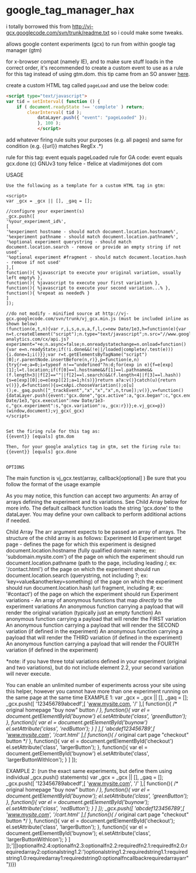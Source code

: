 google_tag_manager_hax
======================
i totally borrowed this from http://vj-gcx.googlecode.com/svn/trunk/readme.txt so i could make some tweaks.  

allows google content experiments (gcx) to run from within google tag manager (gtm)

for x-browser compat (namely IE), and to make sure stuff loads in the correct order, it's recommended to create a custom event to use as a rule for this tag instead of using gtm.dom. this tip came from an SO answer [here](http://stackoverflow.com/a/21576831).  

create a custom HTML tag called `pageLoad` and use the below code:  

````html
<script type="text/javascript">
var tid = setInterval( function () {
    if ( document.readyState !== 'complete' ) return;
	    clearInterval( tid );
		    dataLayer.push({ "event": "pageLoaded" });
			}, 100 );
			</script>
````

add whatever firing rule suits your purposes (e.g. all pages) and same for condition (e.g. {{url}} matches RegEx .*)

rule for this tag: event equals pageLoaded
rule for GA code: event equals gcx.done
(c) GNUv3 tony felice - tfelice at vladimirjones dot com

USAGE
~~~~~~~~~~~~~~~~~~~~~~~~~~~~~~~~~~~~~~~~~~~~~~~~~~~~~~~~~~~~
Use the following as a template for a custom HTML tag in gtm:

<script>
var _gcx = _gcx || [], _gaq = [];

//configure your experiment(s)
_gcx.push([
'%your_experiment_id%',
[
'%experiment hostname - should match document.location.hostname%',
'%experiment pathname - should match document.location.pathname%',
'%optional experiment querystring - should match document.location.search - remove or provide an empty string if not used',
'%optional experiment #fragment - should match document.location.hash - remove if not used'
],[
function(){ %javascript to execute your original variation, usually left empty% },
function(){ %javascript to execute your first variation% },
function(){ %javascript to execute your second variation...% },
function(){ %repeat as needed% }
]
]);

//do not modify - minified source at http://vj-gcx.googlecode.com/svn/trunk/vj_gcx.min.js (must be included inline as shown below)
(function(e,t,n){var r,i,s,o,u,a,f,l,c=new Date/1e3,h=function(e){var n=t.createElement("script");n.type="text/javascript";n.src="//www.google-analytics.com/cx/api.js?experiment="+e;n.async=false;n.onreadystatechange=n.onload=function(){var e=n.readyState;if(!i.done&&(!e||/loaded|complete/.test(e))){i.done=1;i()}};var r=t.getElementsByTagName("script")[0];r.parentNode.insertBefore(n,r)},p=function(e,n){try{r=e;a=0;i=typeof n!=="undefined"?n:d;for(exp in e){f=e[exp][1];l=t.location;if(f[0]==l.hostname&&f[1]==l.pathname&&(f.length<3||f[2]==""||f[2]==l.search)&&(f.length<4||f[3]==l.hash)){s=e[exp][0];o=e[exp][2];a=1;h(s)}}return a?a:v()}catch(u){return v()}},d=function(){u=cxApi.chooseVariation();o[u]();e._gaq.push(["_trackEvent","x","x","x",n,true]);v()},v=function(){dataLayer.push({event:"gcx.done","gcx.active":a,"gcx.began":c,"gcx.ended":new Date/1e3,"gcx.execution":new Date/1e3-c,"gcx.experiment":s,"gcx.variation":u,_gcx:r})};e.vj_gcx=p})(window,document);vj_gcx(_gcx)
</script>


Set the firing rule for this tag as:
{{event}} [equals] gtm.dom

Then, for your google analytics tag in gtm, set the firing rule to:
{{event}} [equals] gcx.done


OPTIONS
~~~~~~~~~~~~~~~~~~~~~~~~~~~~~~~~~~~~~~~~~~~~~~~~~~~~~~~~~~~~
The main function is vj_gcx.test(array, callback[optional] )
Be sure that you follow the format of the usage example

As you may notice, this function can accept two arguments:
An array of arrays defining the experiment and its variations.  See Child Array below for more info.
The default callback function loads the string 'gcx.done' to the dataLayer.  You may define your own callback to perform additional actions if needed.

Child Array
The arr argument expects to be passed an array of arrays.
The structure of the child array is as follows:
Experiment Id
Experiment target page - defines the page for which this experiment is designed
document.location.hostname (fully qualified domain name; ex: 'subdomain.mysite.com') of the page on which the experiment should run
document.location.pathname (path to the page, including leading /; ex: '/contact.html') of the page on which the experiment should run
document.location.search (querystring, not including ?; ex: 'key=value&anotherkey=something) of the page on which the experiment should run
document.location.hash (url fragment, including #; ex: '#contact') of the page on which the experiment should run
Experiment variations - An array of anonymous functions that map _directly_ to the experiment variations
An anonymous function carrying a payload that will render the original variation (typically just an empty function)
An anonymous function carrying a payload that will render the FIRST variation
An anonymous function carrying a payload that will render the SECOND variation (if defined in the experiment)
An anonymous function carrying a payload that will render the THIRD variation (if defined in the experiment)
An anonymous function carrying a payload that will render the FOURTH variation (if defined in the experiment)

*note: if you have three total variations defined in your experiment (original and two variations), but do not include element 2.2, your second variation will never execute.

You can enable an unlimited number of experiments across your site using this helper, however you cannot have more than one experiment running on the same page at the same time
EXAMPLE 1:
var _gcx = _gcx || [], _gaq = [];
_gcx.push([
'123456789abcedf',[
'www.mysite.com,
'/'
],[
function(){ /* original homepage "buy now" button */ },
function(){
var el = document.getElementById('buynow')
el.setAttribute('class', 'greenButton');
},
function(){
var el = document.getElementById('buynow')
el.setAttribute('class', 'redButton');
}
]
],[
'abcdef123456789',[
'www.mysite.com',
'/cart.html'
],[
function(){ /* original cart page "checkout" button */ },
function(){
var el = document.getElementById('checkout')
el.setAttribute('class', 'largerButton');
},
function(){
var el = document.getElementById('buynow')
el.setAttribute('class', 'largerButtonWithIcon');
}
]
]);

EXAMPLE 2: (run the exact same experiments, but define them using individual _gcx.push() statements)
var _gcx = _gcx || [], _gaq = [];
_gcx.push([
'123456789abcedf',[
'www.mysite.com',
'/'
],[
function(){ /* original homepage "buy now" button */ },
function(){
var el = document.getElementById('buynow');
el.setAttribute('class', 'greenButton');
},
function(){
var el = document.getElementById('buynow');
el.setAttribute('class', 'redButton');
}
]
]);
_gcx.push([
'abcdef123456789',[
'www.mysite.com',
'/cart.html'
],[
function(){ /* original cart page "checkout" button */ },
function(){
var el = document.getElementById('checkout');
el.setAttribute('class', 'largerButton');
},
function(){
var el = document.getElementById('buynow');
el.setAttribute('class', 'largerButtonWithIcon');
}
]
]);']])optionalfn2.4:optionalfn2.3:optionalfn2.2:requiredfn2.1:requiredfn2.0:requiredarray2:optionalstring1.2:')optionalstring1.2:requiredstring1.1:requiredstring1.0:requiredarray1:requiredstring0:optionalfncallbackrequiredarrayarr""))})

